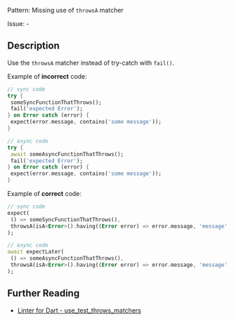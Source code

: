 Pattern: Missing use of `throwsA` matcher

Issue: -

## Description

Use the `throwsA` matcher instead of try-catch with `fail()`.

Example of **incorrect** code:


```dart
// sync code
try {
 someSyncFunctionThatThrows();
 fail('expected Error');
} on Error catch (error) {
 expect(error.message, contains('some message'));
}

// async code
try {
 await someAsyncFunctionThatThrows();
 fail('expected Error');
} on Error catch (error) {
 expect(error.message, contains('some message'));
}
```

Example of **correct** code:

```dart
// sync code
expect(
 () => someSyncFunctionThatThrows(),
 throwsA(isA<Error>().having((Error error) => error.message, 'message', contains('some message'))),
);

// async code
await expectLater(
 () => someAsyncFunctionThatThrows(),
 throwsA(isA<Error>().having((Error error) => error.message, 'message', contains('some message'))),
);
```

## Further Reading

* [Linter for Dart - use_test_throws_matchers](https://dart.dev/tools/linter-rules/use_test_throws_matchers)